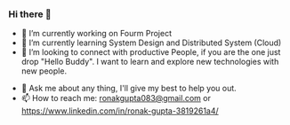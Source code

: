 ### Hi there 👋

<!-- -->

<!-- 
### for Heading 
**Ronak083/Ronak083** is a ✨ _special_ ✨ repository because its `README.md` (this file) appears on your GitHub profile.
-->

- 🔭 I’m currently working on Fourm Project  
- 🌱 I’m currently learning System Design and Distributed System (Cloud)
- 👯 I’m looking to connect with productive People, if you are the one just drop "Hello Buddy". I want to learn and explore new technologies with new people. 
<!-- 
- 🤔 I’m looking for help to   
-->
- 💬 Ask me about any thing, I'll give my best to help you out.
- 📫 How to reach me: ronakgupta083@gmail.com or https://www.linkedin.com/in/ronak-gupta-3819261a4/

